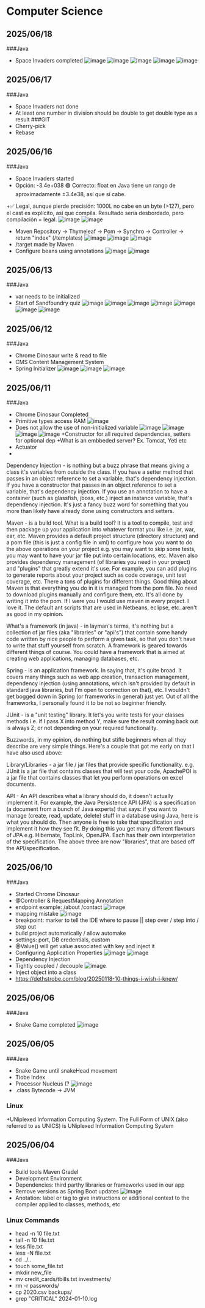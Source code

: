 # Computer Science 

## 2025/06/18
###Java
+ Space Invaders completed
![image](https://github.com/user-attachments/assets/1a8ca0e3-fe06-4c7c-b349-4cee84feb279)
![image](https://github.com/user-attachments/assets/c9190b21-15f1-4aeb-bdf3-8dd0ff840e6e)
![image](https://github.com/user-attachments/assets/2c58e6ef-9291-40dc-8311-28b773b3a1b6)
![image](https://github.com/user-attachments/assets/e14738e5-56de-461c-aaca-ece5365f74a7)
![image](https://github.com/user-attachments/assets/d68e5add-5f6f-443f-93f8-b1d80b1a2976)

## 2025/06/17
###Java
+ Space Invaders not done
+ At least one number in division should be double to get double type as a result
###GIT
+ Cherry-pick
+ Rebase

## 2025/06/16
###Java
+ Space Invaders started
+  Opción: -3.4e+038
🟢 Correcto: float en Java tiene un rango de aproximadamente ±3.4e38, así que sí cabe.

+✅ Legal, aunque pierde precisión:
1000L no cabe en un byte (>127), pero el cast es explícito, así que compila.
Resultado sería desbordado, pero compilación = legal.
![image](https://github.com/user-attachments/assets/fe90e978-a27d-4d57-990f-5ce9a00bc457)
![image](https://github.com/user-attachments/assets/b20a569d-3c01-4f9a-ae47-40384b35414f)
+ Maven Repository -> Thymeleaf -> Pom -> Synchro -> Controller -> return "index" (/templates)
![image](https://github.com/user-attachments/assets/10e2ec3e-6ad9-42b2-9c1c-b99b0205d8f8)
![image](https://github.com/user-attachments/assets/b0500e20-969b-4d6c-a726-1a79e765a3f4)
![image](https://github.com/user-attachments/assets/7c60aa99-2261-478c-a309-4f5ab6cefb96)
+ /target made by Maven
+ Configure beans using annotations
![image](https://github.com/user-attachments/assets/919c3b9c-5a8c-4610-9037-ade2723b79e7)
![image](https://github.com/user-attachments/assets/65e1ac73-c670-4871-8c97-48c268804072)


## 2025/06/13
###Java
+ var needs to be initialized
+ Start of Sandfoundry quiz
  ![image](https://github.com/user-attachments/assets/cf4ffbe0-ba28-44c0-b784-30dfc479ca56)
  ![image](https://github.com/user-attachments/assets/1653491c-c25d-4b7f-8487-0d3a2377e4ec)
  ![image](https://github.com/user-attachments/assets/e52222b0-3c45-4363-b626-685cc91f2ac6)
  ![image](https://github.com/user-attachments/assets/113ed578-b968-405f-88cc-b3944d7d6638)
  ![image](https://github.com/user-attachments/assets/f54468e8-cdd2-4044-8301-d975f41cf65e)
  ![image](https://github.com/user-attachments/assets/7ddbcbf6-e1e4-46ee-8b16-cc375076ded7)
  ![image](https://github.com/user-attachments/assets/64f9cd4f-f40c-485b-addb-59a1b5f1c09a)




## 2025/06/12
###Java
+ Chrome Dinosaur write & read to file
+ CMS Content Management System
+ Spring Initializer
![image](https://github.com/user-attachments/assets/2c2031cc-9b94-438a-ac72-b0d01baff9bb)
![image](https://github.com/user-attachments/assets/5dc0bdd7-48e3-429a-a802-8f02aebd9300)
![image](https://github.com/user-attachments/assets/b2c19b3c-b1ca-4fbd-984f-c486e33dc3b9)

  
## 2025/06/11
###Java
+ Chrome Dinosaur Completed
+ Primitive types access RAM
 ![image](https://github.com/user-attachments/assets/4cfcb5b1-7bc4-4639-9ad0-84b02973aa72)
+ Does not allow the use of non-initialized variable
![image](https://github.com/user-attachments/assets/f3f4a2be-d028-4246-81aa-6427aecf99f6)
![image](https://github.com/user-attachments/assets/bd0a1891-692a-4064-adc3-369c16058f13)
![image](https://github.com/user-attachments/assets/7c46a4b9-f1dd-4ce6-aa68-783b5f6e7163)
![image](https://github.com/user-attachments/assets/34a07f83-16c3-49fc-9593-92632938cbd8)
+Constructor for all required dependencies, setters for optional dep
+What is an embbeded server? Ex. Tomcat, Yeti etc
+ Actuator
+ 
Dependency Injection - is nothing but a buzz phrase that means giving a class it's variables from outside the class. If you have a setter method that passes in an object reference to set a variable, that's dependency injection. If you have a constructor that passes in an object reference to set a variable, that's dependency injection. If you use an annotation to have a container (such as glassfish, jboss, etc.) inject an instance variable, that's dependency injection. It's just a fancy buzz word for something that you more than likely have already done using constructors and setters.

Maven - is a build tool. What is a build tool? It is a tool to compile, test and then package up your application into whatever format you like i.e. jar, war, ear, etc. Maven provides a default project structure (directory structure) and a pom file (this is just a config file in xml) to configure how you want to do the above operations on your project e.g. you may want to skip some tests, you may want to have your jar file put into certain locations, etc. Maven also provides dependency management (of libraries you need in your project) and "plugins" that greatly extend it's use. For example, you can add plugins to generate reports about your project such as code coverage, unit test coverage, etc. There a tons of plugins for different things. Good thing about Maven is that everything you do in it is managed from the pom file. No need to download plugins manually and configure them, etc. It's all done by writing it into the pom. If I were you I would use maven in every project. I love it. The default ant scripts that are used in Netbeans, eclipse, etc. aren't as good in my opinion.

What's a framework (in java) - in layman's terms, it's nothing but a collection of jar files (aka "libraries" or "api's") that contain some handy code written by nice people to perform a given task, so that you don't have to write that stuff yourself from scratch. A framework is geared towards different things of course. You could have a framework that is aimed at creating web applications, managing databases, etc.

Spring - is an application framework. In saying that, it's quite broad. It covers many things such as web app creation, transaction management, dependency injection (using annotations, which isn't provided by default in standard java libraries, but I'm open to correction on that), etc. I wouldn't get bogged down in Spring (or frameworks in general) just yet. Out of all the frameworks, I personally found it to be not so beginner friendly.

JUnit - is a "unit testing" library. It let's you write tests for your classes methods i.e. if I pass X into method Y, make sure the result coming back out is always Z; or not depending on your required functionality.

Buzzwords, in my opinion, do nothing but stifle beginners when all they describe are very simple things. Here's a couple that got me early on that I have also used above:

Library/Libraries - a jar file / jar files that provide specific functionality. e.g. JUnit is a jar file that contains classes that will test your code, ApachePOI is a jar file that contains classes that let you perform operations on excel documents.

API - An API describes what a library should do, it doesn't actually implement it. For example, the Java Persistence API (JPA) is a specification (a document from a bunch of Java experts) that says: if you want to manage (create, read, update, delete) stuff in a database using Java, here is what you should do. Then anyone is free to take that specification and implement it how they see fit. By doing this you get many different flavours of JPA e.g. Hibernate, TopLink, OpenJPA. Each has their own interpretation of the specification. The above three are now "libraries", that are based off the API/specification.
  
## 2025/06/10
###Java
+ Started Chrome Dinosaur
+ @Controller & RequestMapping Annotation
+ endpoint example: /about /contact
  ![image](https://github.com/user-attachments/assets/b0362923-09dd-4f7c-a18a-524425e7e403)
+ mapping mistake
  ![image](https://github.com/user-attachments/assets/ba685e42-ff95-4924-854e-a32591d20d99)
+ breakpoint: marker to tell the IDE where to pause || step over / step into / step out
+ build project automatically / allow automake
+ settings: port, DB credentials, custom
+ @Value() will get value associated with key and inject it
+ Configuring Application Properties
  ![image](https://github.com/user-attachments/assets/85775be4-8e6b-4316-9e48-41d84e0fe895)
  ![image](https://github.com/user-attachments/assets/a1fc22dc-576d-4682-b09b-9824c522ecf6)
+ Dependency Injection
+ Tightly coupled / decouple
 ![image](https://github.com/user-attachments/assets/2839fb2c-9aef-47d2-80f0-a29e0c14de83)
+ Inject object into a class
+ https://dethstrobe.com/blog/20250118-10-things-i-wish-i-knew/


## 2025/06/06
###Java
+ Snake Game completed
![image](https://github.com/user-attachments/assets/81563550-12e4-4895-b536-0c1c35dd7351)

## 2025/06/05
###Java
+ Snake Game until snakeHead movement
+ Tiobe Index
+ Processor Nucleus (?
  ![image](https://github.com/user-attachments/assets/51b3e295-1782-4d83-87eb-208c06ee9006)
+ .class Bytecode -> JVM
### Linux
+UNiplexed Information Computing System. The Full Form of UNIX (also referred to as UNICS) is UNiplexed Information Computing System

## 2025/06/04
###Java
+ Build tools Maven Gradel
+ Development Environment
+ Dependencies: third parthy libraries or frameworks used in our app
+ Remove versions as Spring Boot updates
![image](https://github.com/user-attachments/assets/f46a68fa-91b6-4734-ab5c-88c0ce57ad1f)
+ Anotation: label or tag to give instructions or additional context to the compiler applied to classes, methods, etc

### Linux Commands
+ head -n 10 file.txt
+ tail -n 10 file.txt
+ less file.txt
+ less -N file.txt
+ cd ../..
+ touch some_file.txt
+ mkdir new_file
+ mv credit_cards/tbills.txt investments/
+  rm -r passwords/
+  cp 2020.csv backups/
+  grep "CRITICAL" 2024-01-10.log



